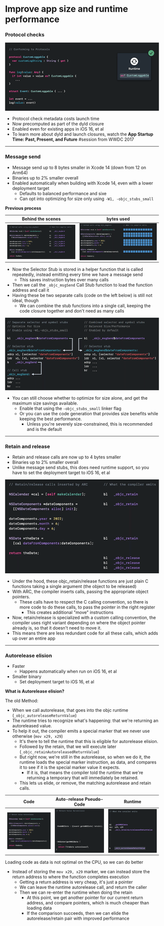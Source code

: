 # **Improve app size and runtime performance**

### **Protocol checks**

![](images/improve/protocol.png)

* Protocol check metadata costs launch time
* Now precomputed as part of the dyld closure
* Enabled even for existing apps in iOS 16, et al
* To learn more about dyld and launch closures, watch the **App Startup Time: Past, Present, and Future** #session from WWDC 2017

---

### **Message send**

* Message send up to 8 bytes smaller in Xcode 14 (down from 12 on Arm64)
* Binaries up to 2% smaller overall
* Enabled automatically when building with Xcode 14, even with a lower deployment target
	* Defaults to balanced performance and sixe
	* Can opt into optimizing for size only using `-W1, -objc_stubs_small`

**Previous process**

Behind the scenes | bytes used
----------------- | ----------
![](images/improve/message_send.png) | ![](images/improve/message_bytes.png)

* Now the Selector Stub is stored in a helper function that is called repeatedly, instead emitting every time we have a message send
	* This saves instruction bytes over many calls
* Then we call the `_objc_msgSend` Call Stub function to load the function address and call it
* Having these be two separate calls (code on the left below) is still not ideal, though
	* We can combine the stub functions into a single call, keeping the code closure together and don't need as many calls

![](images/improve/closures.png)

* You can still choose whether to optimize for size alone, and get the maximum size savings available.
	* Enable that using the `-objc_stubs_small` linker flag
	* Or you can use the code generation that provides size benefits while keeping the best performance.
		* Unless you're severely size-constrained, this is recommended and is the default

---

### **Retain and release**

* Retain and release calls are now up to 4 bytes smaller
* Binaries up to 2% smaller overall
* Unlike message send stubs, this does need runtime support, so you have to set the deployment target to iOS 16, et al

![](images/improve/retain_release.png)

* Under the hood, these objc_retain/release functions are just plain C functions taking a single argument (the object to be released)
* With ARC, the compiler inserts calls, passing the appropriate object pointers.
	* These calls have to respect the C calling convention, so there is more code to do these calls, to pass the pointer in the right register
		* This creates additional "move" instructions
* Now, retain/release is specialized with a custom calling convention, the compiler uses right variant depending on where the object pointer already is, so that it doesn't need to move it.
* This means there are less redundant code for all these calls, which adds up over an entire app

---

### **Autorelease elision**

* Faster
	* Happens automatically when run on iOS 16, et al
* Smaller binary
	* Set deployment target to iOS 16, et al

**What is Autorelease elision?**

The old Method:

* When we call autorelease, that goes into the objc runtime (`_objc_autoreleaseReturnValue`)
* The runtime tries to recognize what's happening: that we're returning an autoreleased value.
* To help it out, the compiler emits a special marker that we never use otherwise (`mov x29, x29`)
	* It's there to tell the runtime that this is eligible for autorelease elision.
	* Followed by the retain, that we will execute later (`_objc_retainAutoreleasedReturnValue`)
	* But right now, we're still in the autorelease, so when we do it, the runtime loads the special marker instruction, as data, and compares it to see if it is the special marker value it expects.
		* If it is, that means the compiler told the runtime that we're returning a temporary that will immediately be retained.
	* This lets us elide, or remove, the matching autorelease and retain calls.

Code | Auto-release Pseudo-Code | Runtime
---- | ------------------------ | -------
![](images/improve/ar_code.png) | ![](images/improve/ar_pseudo.png) | ![](images/improve/ar_runtime.png)

Loading code as data is not optimal on the CPU, so we can do better

* Instead of storing the `mov x29, x29` marker, we can instead store the return address to where the function completes execution
	* Getting a return address is very cheap, it's just a pointer
	* We can leave the runtime autorelease call, and return the caller
	* Then we can re-enter the runtime when doing the retain
		* At this point, we get another pointer for our current return address, and compare pointers, which is much cheaper than loading data
		* If the comparison succeeds, then we can elide the autorelease/retain pair with improved performance